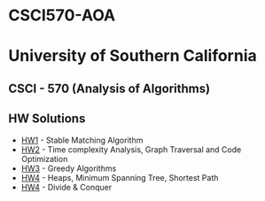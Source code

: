 # CSCI570-AOA

# University of Southern California
## CSCI - 570 (Analysis of Algorithms)
## HW Solutions

- [HW1](HW1) - Stable Matching Algorithm
- [HW2](HW2) - Time complexity Analysis, Graph Traversal and Code Optimization
- [HW3](HW3) - Greedy Algorithms
- [HW4](HW4) - Heaps, Minimum Spanning Tree, Shortest Path
- [HW4](HW5) - Divide & Conquer